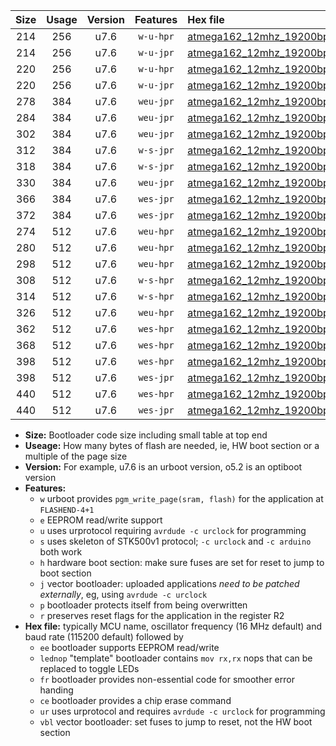 |Size|Usage|Version|Features|Hex file|
|:-:|:-:|:-:|:-:|:--|
|214|256|u7.6|`w-u-hpr`|[atmega162_12mhz_19200bps_ur.hex](https://raw.githubusercontent.com/stefanrueger/urboot/main//atmega162_12mhz_19200bps_ur.hex)|
|214|256|u7.6|`w-u-jpr`|[atmega162_12mhz_19200bps_ur_vbl.hex](https://raw.githubusercontent.com/stefanrueger/urboot/main//atmega162_12mhz_19200bps_ur_vbl.hex)|
|220|256|u7.6|`w-u-hpr`|[atmega162_12mhz_19200bps_lednop_ur.hex](https://raw.githubusercontent.com/stefanrueger/urboot/main//atmega162_12mhz_19200bps_lednop_ur.hex)|
|220|256|u7.6|`w-u-jpr`|[atmega162_12mhz_19200bps_lednop_ur_vbl.hex](https://raw.githubusercontent.com/stefanrueger/urboot/main//atmega162_12mhz_19200bps_lednop_ur_vbl.hex)|
|278|384|u7.6|`weu-jpr`|[atmega162_12mhz_19200bps_ee_ur_vbl.hex](https://raw.githubusercontent.com/stefanrueger/urboot/main//atmega162_12mhz_19200bps_ee_ur_vbl.hex)|
|284|384|u7.6|`weu-jpr`|[atmega162_12mhz_19200bps_ee_lednop_ur_vbl.hex](https://raw.githubusercontent.com/stefanrueger/urboot/main//atmega162_12mhz_19200bps_ee_lednop_ur_vbl.hex)|
|302|384|u7.6|`weu-jpr`|[atmega162_12mhz_19200bps_ee_lednop_fr_ur_vbl.hex](https://raw.githubusercontent.com/stefanrueger/urboot/main//atmega162_12mhz_19200bps_ee_lednop_fr_ur_vbl.hex)|
|312|384|u7.6|`w-s-jpr`|[atmega162_12mhz_19200bps_vbl.hex](https://raw.githubusercontent.com/stefanrueger/urboot/main//atmega162_12mhz_19200bps_vbl.hex)|
|318|384|u7.6|`w-s-jpr`|[atmega162_12mhz_19200bps_lednop_vbl.hex](https://raw.githubusercontent.com/stefanrueger/urboot/main//atmega162_12mhz_19200bps_lednop_vbl.hex)|
|330|384|u7.6|`weu-jpr`|[atmega162_12mhz_19200bps_ee_lednop_fr_ce_ur_vbl.hex](https://raw.githubusercontent.com/stefanrueger/urboot/main//atmega162_12mhz_19200bps_ee_lednop_fr_ce_ur_vbl.hex)|
|366|384|u7.6|`wes-jpr`|[atmega162_12mhz_19200bps_ee_vbl.hex](https://raw.githubusercontent.com/stefanrueger/urboot/main//atmega162_12mhz_19200bps_ee_vbl.hex)|
|372|384|u7.6|`wes-jpr`|[atmega162_12mhz_19200bps_ee_lednop_vbl.hex](https://raw.githubusercontent.com/stefanrueger/urboot/main//atmega162_12mhz_19200bps_ee_lednop_vbl.hex)|
|274|512|u7.6|`weu-hpr`|[atmega162_12mhz_19200bps_ee_ur.hex](https://raw.githubusercontent.com/stefanrueger/urboot/main//atmega162_12mhz_19200bps_ee_ur.hex)|
|280|512|u7.6|`weu-hpr`|[atmega162_12mhz_19200bps_ee_lednop_ur.hex](https://raw.githubusercontent.com/stefanrueger/urboot/main//atmega162_12mhz_19200bps_ee_lednop_ur.hex)|
|298|512|u7.6|`weu-hpr`|[atmega162_12mhz_19200bps_ee_lednop_fr_ur.hex](https://raw.githubusercontent.com/stefanrueger/urboot/main//atmega162_12mhz_19200bps_ee_lednop_fr_ur.hex)|
|308|512|u7.6|`w-s-hpr`|[atmega162_12mhz_19200bps.hex](https://raw.githubusercontent.com/stefanrueger/urboot/main//atmega162_12mhz_19200bps.hex)|
|314|512|u7.6|`w-s-hpr`|[atmega162_12mhz_19200bps_lednop.hex](https://raw.githubusercontent.com/stefanrueger/urboot/main//atmega162_12mhz_19200bps_lednop.hex)|
|326|512|u7.6|`weu-hpr`|[atmega162_12mhz_19200bps_ee_lednop_fr_ce_ur.hex](https://raw.githubusercontent.com/stefanrueger/urboot/main//atmega162_12mhz_19200bps_ee_lednop_fr_ce_ur.hex)|
|362|512|u7.6|`wes-hpr`|[atmega162_12mhz_19200bps_ee.hex](https://raw.githubusercontent.com/stefanrueger/urboot/main//atmega162_12mhz_19200bps_ee.hex)|
|368|512|u7.6|`wes-hpr`|[atmega162_12mhz_19200bps_ee_lednop.hex](https://raw.githubusercontent.com/stefanrueger/urboot/main//atmega162_12mhz_19200bps_ee_lednop.hex)|
|398|512|u7.6|`wes-hpr`|[atmega162_12mhz_19200bps_ee_lednop_fr.hex](https://raw.githubusercontent.com/stefanrueger/urboot/main//atmega162_12mhz_19200bps_ee_lednop_fr.hex)|
|398|512|u7.6|`wes-jpr`|[atmega162_12mhz_19200bps_ee_lednop_fr_vbl.hex](https://raw.githubusercontent.com/stefanrueger/urboot/main//atmega162_12mhz_19200bps_ee_lednop_fr_vbl.hex)|
|440|512|u7.6|`wes-hpr`|[atmega162_12mhz_19200bps_ee_lednop_fr_ce.hex](https://raw.githubusercontent.com/stefanrueger/urboot/main//atmega162_12mhz_19200bps_ee_lednop_fr_ce.hex)|
|440|512|u7.6|`wes-jpr`|[atmega162_12mhz_19200bps_ee_lednop_fr_ce_vbl.hex](https://raw.githubusercontent.com/stefanrueger/urboot/main//atmega162_12mhz_19200bps_ee_lednop_fr_ce_vbl.hex)|

- **Size:** Bootloader code size including small table at top end
- **Useage:** How many bytes of flash are needed, ie, HW boot section or a multiple of the page size
- **Version:** For example, u7.6 is an urboot version, o5.2 is an optiboot version
- **Features:**
  + `w` urboot provides `pgm_write_page(sram, flash)` for the application at `FLASHEND-4+1`
  + `e` EEPROM read/write support
  + `u` uses urprotocol requiring `avrdude -c urclock` for programming
  + `s` uses skeleton of STK500v1 protocol; `-c urclock` and `-c arduino` both work
  + `h` hardware boot section: make sure fuses are set for reset to jump to boot section
  + `j` vector bootloader: uploaded applications *need to be patched externally*, eg, using `avrdude -c urclock`
  + `p` bootloader protects itself from being overwritten
  + `r` preserves reset flags for the application in the register R2
- **Hex file:** typically MCU name, oscillator frequency (16 MHz default) and baud rate (115200 default) followed by
  + `ee` bootloader supports EEPROM read/write
  + `lednop` "template" bootloader contains `mov rx,rx` nops that can be replaced to toggle LEDs
  + `fr` bootloader provides non-essential code for smoother error handing
  + `ce` bootloader provides a chip erase command
  + `ur` uses urprotocol and requires `avrdude -c urclock` for programming
  + `vbl` vector bootloader: set fuses to jump to reset, not the HW boot section
